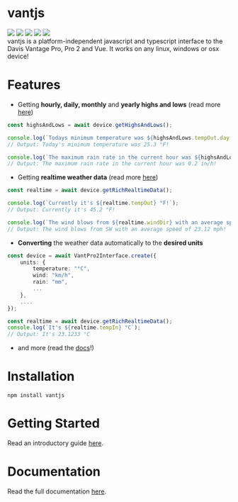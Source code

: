 # vantjs

![](https://badgen.net/npm/v/vantjs)
![](https://badgen.net/npm/dy/vantjs)
![](https://badgen.net/npm/types/vantjs)
![](https://badgen.net/npm/license/vantjs)
![](https://badgen.net/badge/documentation/available/green?icon=wiki)
<br>
vantjs is a platform-independent javascript and typescript interface to the Davis Vantage Pro, Pro 2 and Vue. It works on any linux, windows or osx device!

# Features

- Getting **hourly, daily, monthly** and **yearly highs and lows** (read more [here](https://harrydehix.github.io/vantjs/classes/structures.HighsAndLows.html))
```ts
const highsAndLows = await device.getHighsAndLows();

console.log(`Todays minimum temperature was ${highsAndLows.tempOut.day.low} °F!`);
// Output: Today's minimum temperature was 25.3 °F!

console.log(`The maximum rain rate in the current hour was ${highsAndLows.rainRate.hour} in/h!`);
// Output: The maximum rain rate in the current hour was 0.2 in/h!
```
- Getting **realtime weather data** (read more [here](https://harrydehix.github.io/vantjs/classes/structures.RichRealtimeData.html#windAvg10m))
```ts
const realtime = await device.getRichRealtimeData();

console.log(`Currently it's ${realtime.tempOut} °F!`);
// Output: Currently it's 45.2 °F!

console.log(`The wind blows from ${realtime.windDir} with an average speed of ${realtime.windAvg10m} mph!`);
// Output: The wind blows from SW with an average speed of 23.12 mph!
```
- **Converting** the weather data automatically to the **desired units**
```ts
const device = await VantPro2Interface.create({ 
    units: {
        temperature: "°C",
        wind: "km/h",
        rain: "mm",
        ...
    },
    ....
});

const realtime = await device.getRichRealtimeData();
console.log(`It's ${realtime.tempIn} °C`);
// Output: It's 23.1233 °C
```
- and more (read the [docs](https://harrydehix.github.io/vantjs/index.html)!)

# Installation

```
npm install vantjs
```



# Getting Started

Read an introductory guide [here](/guides/1-getting-started.md).

# Documentation

Read the full documentation [here](https://harrydehix.github.io/vantjs/).
